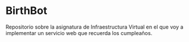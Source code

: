 # BirthBot
Repositorio sobre la asignatura de Infraestructura Virtual en el que voy a implementar un servicio web que recuerda los cumpleaños.
